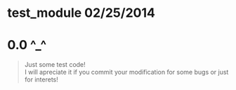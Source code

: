**test_module**
02/25/2014
===========
 0.0  ^_^
===========

>Just some test code!  
I will apreciate it if you commit your modification for some bugs or just for interets!
